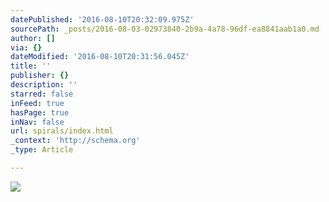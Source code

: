 ```yaml
---
datePublished: '2016-08-10T20:32:09.975Z'
sourcePath: _posts/2016-08-03-02973840-2b9a-4a78-96df-ea8841aab1a0.md
author: []
via: {}
dateModified: '2016-08-10T20:31:56.045Z'
title: ''
publisher: {}
description: ''
starred: false
inFeed: true
hasPage: true
inNav: false
url: spirals/index.html
_context: 'http://schema.org'
_type: Article

---
```

![](https://the-grid-user-content.s3-us-west-2.amazonaws.com/e5aea003-8c74-473f-bf01-ad0e0e90a803.jpg)